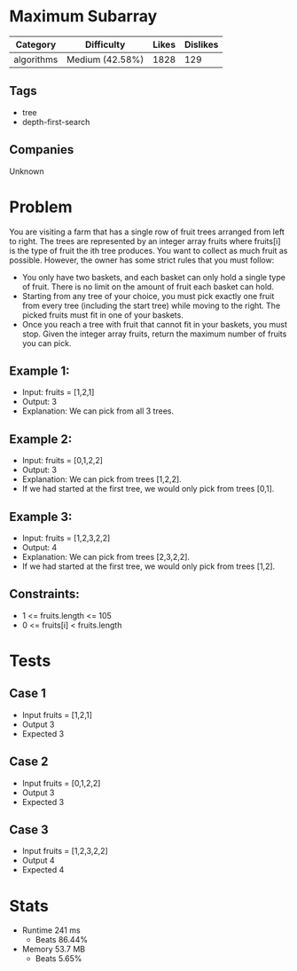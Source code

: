 # Maximum Subarray
| Category | Difficulty | Likes | Dislikes
| -------- | ---------- | ----- | --------
| algorithms | Medium (42.58%) | 1828 | 129

## Tags
- tree 
- depth-first-search

## Companies
Unknown

# Problem 
You are visiting a farm that has a single row of fruit trees arranged from left to right. The trees are represented by an integer array fruits where fruits[i] is the type of fruit the ith tree produces.
You want to collect as much fruit as possible. However, the owner has some strict rules that you must follow:
- You only have two baskets, and each basket can only hold a single type of fruit. There is no limit on the amount of fruit each basket can hold.
- Starting from any tree of your choice, you must pick exactly one fruit from every tree (including the start tree) while moving to the right. The picked fruits must fit in one of your baskets.
- Once you reach a tree with fruit that cannot fit in your baskets, you must stop.
Given the integer array fruits, return the maximum number of fruits you can pick.

## Example 1:
- Input: fruits = [1,2,1]
- Output: 3
- Explanation: We can pick from all 3 trees.

## Example 2:
- Input: fruits = [0,1,2,2]
- Output: 3
- Explanation: We can pick from trees [1,2,2].
- If we had started at the first tree, we would only pick from trees [0,1].

## Example 3:
- Input: fruits = [1,2,3,2,2]
- Output: 4
- Explanation: We can pick from trees [2,3,2,2].
- If we had started at the first tree, we would only pick from trees [1,2].

## Constraints:
- 1 <= fruits.length <= 105
- 0 <= fruits[i] < fruits.length

# Tests
## Case 1
- Input fruits = [1,2,1]
- Output 3
- Expected 3

## Case 2
- Input fruits = [0,1,2,2]
- Output 3
- Expected 3

## Case 3
- Input fruits = [1,2,3,2,2]
- Output 4
- Expected 4

# Stats
- Runtime 241 ms
	- Beats 86.44%
- Memory 53.7 MB
	- Beats 5.65%